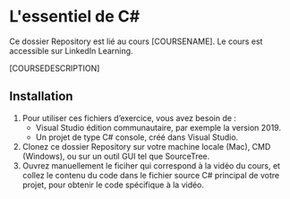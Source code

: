 # L'essentiel de C#
Ce dossier Repository est lié au cours [COURSENAME]. Le cours est accessible sur LinkedIn Learning. 

[COURSEDESCRIPTION] 

## Installation
1. Pour utiliser ces fichiers d’exercice, vous avez besoin de : 
	- Visual Studio édition communautaire, par exemple la version 2019.
	- Un projet de type C# console, créé dans Visual Studio.
2. Clonez ce dossier Repository sur votre machine locale (Mac), CMD (Windows), ou sur un outil GUI tel que SourceTree. 
3. Ouvrez manuellement le ficiher qui correspond à la vidéo du cours, et collez le contenu du code dans le fichier source C# principal de votre projet, pour obtenir le code spécifique à la vidéo.


[0]: # (Replace these placeholder URLs with actual course URLs)

[lil-course-url]: https://www.linkedin.com/learning/
[lil-thumbnail-url]: http://

